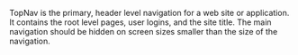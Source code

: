 TopNav is the primary, header level navigation for a web site or application. It contains the root level pages, user logins, and the site title. The main navigation should be hidden on screen sizes smaller than the size of the navigation.
